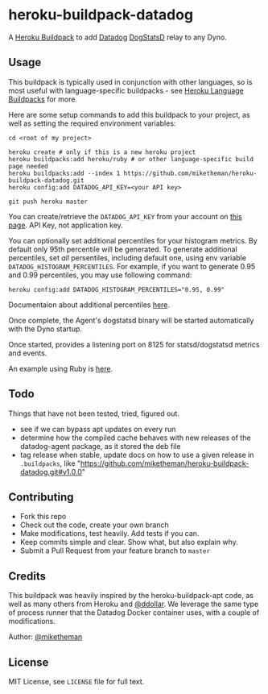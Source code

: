 heroku-buildpack-datadog
========================

A [Heroku Buildpack] to add [Datadog] [DogStatsD] relay to any Dyno.

## Usage

This buildpack is typically used in conjunction with other languages, so is
most useful with language-specific buildpacks - see [Heroku Language Buildpacks] for more.

Here are some setup commands to add this buildpack to your project, as well as
setting the required environment variables:

```shell
cd <root of my project>

heroku create # only if this is a new heroku project
heroku buildpacks:add heroku/ruby # or other language-specific build page needed
heroku buildpacks:add --index 1 https://github.com/miketheman/heroku-buildpack-datadog.git
heroku config:add DATADOG_API_KEY=<your API key>

git push heroku master
```

You can create/retrieve the `DATADOG_API_KEY` from your account on [this page](https://app.datadoghq.com/account/settings#api).
API Key, not application key.

You can optionally set additional percentiles for your histogram metrics. By default
only 95th percentile will be generated. To generate additional percentiles, set *all*
persentiles, including default one, using env variable `DATADOG_HISTOGRAM_PERCENTILES`.
For example, if you want to generate 0.95 and 0.99 percentiles, you may use following
command:

```shell
heroku config:add DATADOG_HISTOGRAM_PERCENTILES="0.95, 0.99"
```

Documentaion about additional percentiles [here](https://help.datadoghq.com/hc/en-us/articles/204588979-How-to-graph-percentiles-in-Datadog).

Once complete, the Agent's dogstatsd binary will be started automatically with the Dyno startup.

Once started, provides a listening port on 8125 for statsd/dogstatsd metrics and events.

An example using Ruby is [here](https://github.com/miketheman/buildpack-example-ruby).

## Todo

Things that have not been tested, tried, figured out.

- see if we can bypass apt updates on every run
- determine how the compiled cache behaves with new releases of the
  datadog-agent package, as it stored the deb file
- tag release when stable, update docs on how to use a given release in
  `.buildpacks`, like "https://github.com/miketheman/heroku-buildpack-datadog.git#v1.0.0"

## Contributing

- Fork this repo
- Check out the code, create your own branch
- Make modifications, test heavily. Add tests if you can.
- Keep commits simple and clear. Show what, but also explain why.
- Submit a Pull Request from your feature branch to `master`

## Credits

This buildpack was heavily inspired by the heroku-buildpack-apt code, as well
as many others from Heroku and [@ddollar].
We leverage the same type of process runner that the Datadog Docker container
uses, with a couple of modifications.

Author: [@miketheman]

## License

MIT License, see `LICENSE` file for full text.

[Datadog]: http://www.datadog.com
[DogStatsD]: http://docs.datadoghq.com/guides/dogstatsd/
[Heroku Buildpack]: https://devcenter.heroku.com/articles/buildpacks
[Heroku Language Buildpacks]: https://devcenter.heroku.com/articles/buildpacks#default-buildpacks

[@ddollar]: https://github.com/ddollar
[@miketheman]: https://github.com/miketheman
